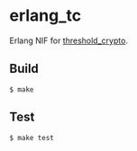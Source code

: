 erlang_tc
=====

Erlang NIF for [threshold_crypto](https://github.com/poanetwork/threshold_crypto).

Build
-----

    $ make


Test
-----

    $ make test
